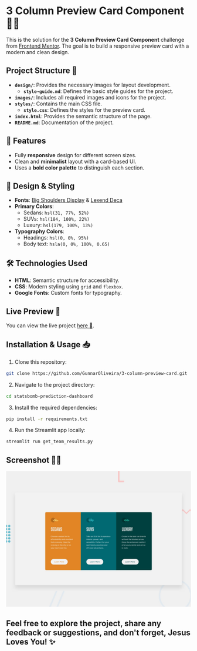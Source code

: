 # 3 Column Preview Card Component 🚗✨

This is the solution for the **3 Column Preview Card Component** challenge from [Frontend Mentor](https://www.frontendmentor.io). The goal is to build a responsive preview card with a modern and clean design.

## Project Structure 📂

- **`design/`**: Provides the necessary images for layout development.
  - **`style-guide.md`**: Defines the basic style guides for the project.
- **`images/`**: Includes all required images and icons for the project.
- **`styles/`**: Contains the main CSS file.
  - **`style.css`**: Defines the styles for the preview card.
- **`index.html`**: Provides the semantic structure of the page.
- **`README.md`**: Documentation of the project.

## 📌 Features

- Fully **responsive** design for different screen sizes.
- Clean and **minimalist** layout with a card-based UI.
- Uses a **bold color palette** to distinguish each section.

## 🎨 Design & Styling

- **Fonts**: [Big Shoulders Display](https://fonts.google.com/specimen/Big+Shoulders+Display) & [Lexend Deca](https://fonts.google.com/specimen/Lexend+Deca)
- **Primary Colors**:
  - Sedans: `hsl(31, 77%, 52%)`
  - SUVs: `hsl(184, 100%, 22%)`
  - Luxury: `hsl(179, 100%, 13%)`
- **Typography Colors**:
  - Headings: `hsl(0, 0%, 95%)`
  - Body text: `hsla(0, 0%, 100%, 0.65)`

## 🛠️ Technologies Used

- **HTML**: Semantic structure for accessibility.
- **CSS**: Modern styling using `grid` and `flexbox`.
- **Google Fonts**: Custom fonts for typography.

## Live Preview 🔗

You can view the live project [here 🎯](https://GunnarOliveira.github.io/3-column-preview-card/).

## Installation & Usage 📥

1. Clone this repository:

```bash
git clone https://github.com/GunnarOliveira/3-column-preview-card.git
```

2. Navigate to the project directory:
   
```bash
cd statsbomb-prediction-dashboard
```

3. Install the required dependencies:
   
```bash
pip install -r requirements.txt
```

4. Run the Streamlit app locally:
   
```bash
streamlit run get_team_results.py
```

## Screenshot 👀📸

![Design preview for the project](./design/desktop-preview.jpg)


## Feel free to explore the project, share any feedback or suggestions, and don't forget, **Jesus Loves You!** ✨
